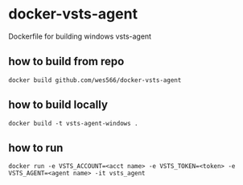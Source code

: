 # docker-vsts-agent
Dockerfile for building windows vsts-agent

## how to build from repo
```
docker build github.com/wes566/docker-vsts-agent
```

## how to build locally
```
docker build -t vsts-agent-windows .
```

## how to run
```
docker run -e VSTS_ACCOUNT=<acct name> -e VSTS_TOKEN=<token> -e VSTS_AGENT=<agent name> -it vsts_agent
```